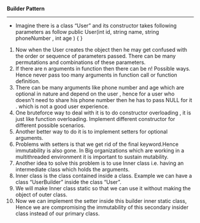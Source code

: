 **Builder Pattern**

***

* Imagine there is a class “User” and its constructor takes following parameters as follow
  public User(int id, string name, string phoneNumber , int age )
 {
 }

1. Now when the User creates the object then he may get confused with the order or sequence of parameters passed. There can be many permutations and combinations of these parameters.
2. If there are n arguments in function then there can be n! Possible ways. Hence never pass too many arguments in function call or function definition.
3. There can be many arguments like phone number and age which are optional in nature and depend on the user , hence for a user who doesn't need to share his phone number then he has to pass NULL for it . which is not a good user experience.
4. One bruteforce way to deal with it is to do constructor overloading , it is just like function overloading. Implement different constructor for different possible scenarios.
5. Another better way to do it is to implement setters for optional arguments.
6. Problems with setters is that we get rid of the final keyword.Hence immutability is also gone. In Big organizations which are working in a multithreaded environment it is important to sustain mutability.
7. Another idea to solve this problem is to use Inner class i.e. having an intermediate class which holds the arguments.
8. Inner class is the class contained inside a class. Example we can have a class “UserBuilder” inside the class “User”.
9. We will make Inner class static so that we can use it without making the object of outer class.
10. Now we can implement the setter inside this builder inner static class, Hence we are compromising the immutability of this secondary insider class instead of our primary class.